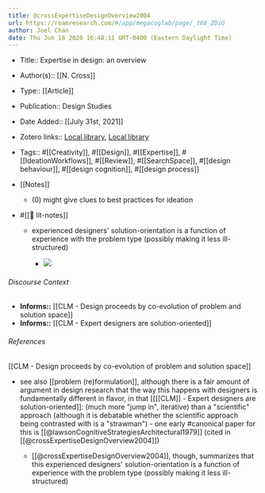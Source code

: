 ```yaml
---
title: @crossExpertiseDesignOverview2004
url: https://roamresearch.com/#/app/megacoglab/page/_t68_ZDiG
author: Joel Chan
date: Thu Jun 18 2020 16:48:11 GMT-0400 (Eastern Daylight Time)
---
```


- Title:: Expertise in design: an overview
- Author(s):: [[N. Cross]]
- Type:: [[Article]]
- Publication:: Design Studies
- Date Added:: [[July 31st, 2021]]
- Zotero links:: [Local library](zotero://select/groups/2451508/items/339KPVB8), [Local library](https://www.zotero.org/groups/2451508/items/339KPVB8)
- Tags:: #[[Creativity]], #[[Design]], #[[Expertise]], #[[IdeationWorkflows]], #[[Review]], #[[SearchSpace]], #[[design behaviour]], #[[design cognition]], #[[design process]]
- [[Notes]]

    - (0) might give clues to best practices for ideation
- #[[📝 lit-notes]]

    - experienced designers' solution-orientation is a function of experience with the problem type (possibly making it less ill-structured)

        - ![](https://firebasestorage.googleapis.com/v0/b/firescript-577a2.appspot.com/o/imgs%2Fapp%2Fmegacoglab%2FAyeUHU4gPW.png?alt=media&token=c56fd639-6181-40a4-9043-8f17bf077454)

###### Discourse Context

- **Informs::** [[CLM - Design proceeds by co-evolution of problem and solution space]]
- **Informs::** [[CLM - Expert designers are solution-oriented]]

###### References

[[CLM - Design proceeds by co-evolution of problem and solution space]]

- see also [[problem (re)formulation]], although there is a fair amount of argument in design research that the way this happens with designers is fundamentally different in flavor, in that [[[[CLM]] - Expert designers are solution-oriented]]: (much more "jump in", iterative) than a "scientific" approach (although it is debatable whether the scientific approach being contrasted with is a "strawman") - one early #canonical paper for this is [[@lawsonCognitiveStrategiesArchitectural1979]] (cited in [[@crossExpertiseDesignOverview2004]])

    - [[@crossExpertiseDesignOverview2004]], though, summarizes that this experienced designers' solution-orientation is a function of experience with the problem type (possibly making it less ill-structured)
